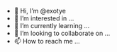 - 👋 Hi, I’m @exotye
- 👀 I’m interested in ...
- 🌱 I’m currently learning ...
- 💞️ I’m looking to collaborate on ...
- 📫 How to reach me ...

<!---
exotye/exotye is a ✨ special ✨ repository because its `README.md` (this file) appears on your GitHub profile.
You can click the Preview link to take a look at your changes.
--->
